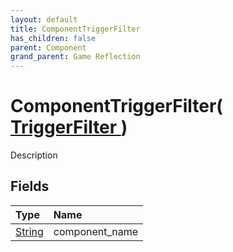 ```yaml
---
layout: default
title: ComponentTriggerFilter
has_children: false
parent: Component
grand_parent: Game Reflection
---
```

# ComponentTriggerFilter( [ TriggerFilter ](/riftbreaker-wiki/docs/game-reflection/components/trigger_filter/) )
Description 

## Fields

| Type | Name |
|:----------|:--------------|
| [String](/riftbreaker-wiki/docs/game-reflection/components/string/) | component_name |


